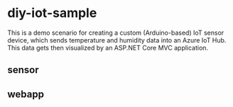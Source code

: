 # diy-iot-sample

This is a demo scenario for creating a custom (Arduino-based) IoT sensor device, which sends temperature and humidity data into an Azure IoT Hub. This data gets then visualized by an ASP.NET Core MVC application.

## sensor

## webapp
